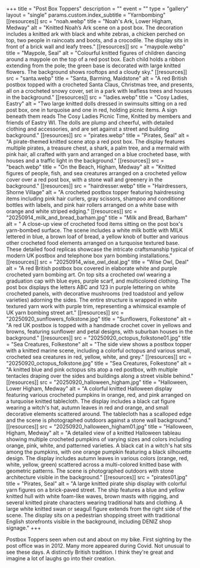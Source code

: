+++
title = "Post Box Toppers"
description = ""
event = ""
type = "gallery"
layout = "single"
params.custom.index_subtitle = "Yarnbombing"
[[resources]]
src = "noah.webp"
title = "Noah's Ark, Lower Higham, Medway"
alt = "Knitted Noah’s Ark scene on a post box. The decoration includes a knitted ark with black and white zebras, a chicken perched on top, two people in raincoats and boots, and a crocodile. The display sits in front of a brick wall and leafy trees."
[[resources]]
src = "maypole.webp" 
title = "Maypole, Seal"
alt = "Colourful knitted figures of children dancing around a maypole on the top of a red post box. Each child holds a ribbon extending from the pole; the green base is decorated with large knitted flowers. The background shows rooftops and a cloudy sky."
[[resources]]
src = "santa.webp"
title = "Santa, Barming, Maidstone"
alt = "A red British postbox topped with a crocheted Santa Claus, Christmas tree, and presents, all on a crocheted snowy cover, set in a park with leafless trees and houses in the background."
[[resources]]
src = "ladies.webp"
title = "Cosy Ladies, Eastry"
alt = "Two large knitted dolls dressed in swimsuits sitting on a red post box, one in turquoise and one in red, holding picnic items. A sign beneath them reads The Cosy Ladies Picnic Time, Knitted by members and friends of Eastry WI. The dolls are plump and cheerful, with detailed clothing and accessories, and are set against a street and building background."
[[resources]]
src = "pirates.webp"
title = "Pirates, Seal"
alt = "A pirate-themed knitted scene atop a red post box. The display features multiple pirates, a treasure chest, a shark, a palm tree, and a mermaid with pink hair, all crafted with yarn and arranged on a blue crocheted base, with houses and a traffic light in the background."
[[resources]]
src = "beach.webp"
title = "On the Beach, Higham, Medway"
alt = "Knitted figures of people, fish, and sea creatures arranged on a crocheted yellow cover over a red post box, with a stone wall and greenery in the background."
[[resources]]
src = "hairdresser.webp"
title = "Hairdressers, Shorne Village"
alt = "A crocheted postbox topper featuring hairdressing items including pink hair curlers, gray scissors, shampoo and conditioner bottles with labels, and pink hair rollers arranged on a white base with orange and white striped edging."
[[resources]]
src = "20250914_milk_and_bread_barham.jpg"
title = "Milk and Bread, Barham"
alt = " A close-up view of crocheted food items sitting on the post box's yarn-bombed surface. The scene includes a white milk bottle with MILK lettered in blue, a brown loaf of bread, a yellow knob of butter and various other crocheted food elements arranged on a turquoise textured base. These detailed food replicas showcase the intricate craftsmanship typical of modern UK postbox and telephone box yarn bombing installations."
[[resources]]
src = "20250914_wise_owl_deal.jpg"
title = "Wise Owl, Deal"
alt = "A red British postbox box covered in elaborate white and purple crocheted yarn bombing art. On top sits a crocheted owl wearing a graduation cap with blue eyes, purple scarf, and multicolored clothing. The post box displays the letters ABC and 123 in purple lettering on white crocheted panels, with decorative mushrooms (red toadstool and yellow varieties) adorning the sides. The entire structure is wrapped in white textured yarn work with purple trim, representing a whimsical example of UK yarn bombing street art."
[[resources]]
src = "20250920_sunflowers_folkstone.jpg"
title = "Sunflowers, Folkestone"
alt = "A red UK postbox is topped with a handmade crochet cover in yellows and browns, featuring sunflower and petal designs, with suburban houses in the background."
[[resources]]
src = "20250920_octopus_folkstone01.jpg"
title = "Sea Creatures, Folkestone"
alt = "The side view shows a postbox topper with a knitted marine scene, including a colorful octopus and various small, crocheted sea creatures in red, yellow, white, and grey."
[[resources]]
src = "20250920_octopus_folkstone.jpg"
title = "Sea Creatures, Folkestone"
alt = "A knitted blue and pink octopus sits atop a red postbox, with multiple tentacles draping over the sides and buildings along a street visible behind."
[[resources]]
src = "20250920_halloween_higham.jpg"
title = "Halloween, Lower Higham, Medway"
alt = "A colorful knitted Halloween display featuring various crocheted pumpkins in orange, red, and pink arranged on a turquoise knitted tablecloth. The display includes a black cat figure wearing a witch's hat, autumn leaves in red and orange, and small decorative elements scattered around. The tablecloth has a scalloped edge and the scene is photographed outdoors against a stone wall background."
[[resources]]
src = "20250920_halloween_higham01.jpg"
title = "Halloween, Higham, Medway"
alt = "A detailed view of a knitted Halloween tableau showing multiple crocheted pumpkins of varying sizes and colors including orange, pink, white, and patterned varieties. A black cat in a witch's hat sits among the pumpkins, with one orange pumpkin featuring a black silhouette design. The display includes autumn leaves in various colors (orange, red, white, yellow, green) scattered across a multi-colored knitted base with geometric patterns. The scene is photographed outdoors with stone architecture visible in the background."
[[resources]]
src = "pirates01.jpg"
title = "Pirates, Seal"
alt = "A large knitted pirate ship display with colorful yarn figures on a brick-paved street. The ship features a blue and yellow knitted hull with white foam-like waves, brown masts with rigging, and several knitted pirate characters wearing traditional hats and clothing. A large white knitted swan or seagull figure extends from the right side of the scene. The display sits on a pedestrian shopping street with traditional English storefronts visible in the background, including DENIZ shop signage."
+++

Postbox Toppers seen when out and about on my bike. First sighting by the post office was in 2012. Many more appeared during Covid. Not unusual to see these days. A distinctly British tradition. I think they're great and imagine a lot of laughs go into their creation.






